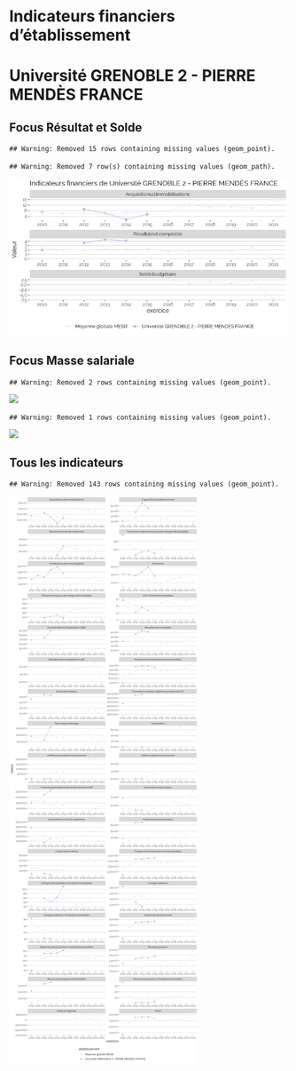 Indicateurs financiers d’établissement
================

# Université GRENOBLE 2 - PIERRE MENDÈS FRANCE

## Focus Résultat et Solde

    ## Warning: Removed 15 rows containing missing values (geom_point).

    ## Warning: Removed 7 row(s) containing missing values (geom_path).

![](université_grenoble_2___pierre_mendès_france_files/figure-gfm/etab.focus-1.png)<!-- -->

## Focus Masse salariale

    ## Warning: Removed 2 rows containing missing values (geom_point).

![](université_grenoble_2___pierre_mendès_france_files/figure-gfm/etab.focus.ms.et.pfe-1.png)<!-- -->

    ## Warning: Removed 1 rows containing missing values (geom_point).

![](université_grenoble_2___pierre_mendès_france_files/figure-gfm/etab.focus.ms.vs.pfe-1.png)<!-- -->

## Tous les indicateurs

    ## Warning: Removed 143 rows containing missing values (geom_point).

![](université_grenoble_2___pierre_mendès_france_files/figure-gfm/etab-1.png)<!-- -->
